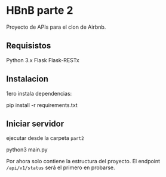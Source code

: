 # HBnB parte 2

Proyecto de APIs para el clon de Airbnb.

## Requisistos

Python 3.x
Flask
Flask-RESTx

## Instalacion

1ero instala dependencias:

pip install -r requirements.txt

## Iniciar servidor

ejecutar desde la carpeta `part2`

python3 main.py

Por ahora solo contiene la estructura del proyecto. El endpoint `/api/v1/status` será el primero en probarse.